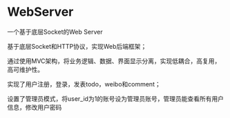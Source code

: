 # WebServer
一个基于底层Socket的Web Server

基于底层Socket和HTTP协议，实现Web后端框架；

通过使用MVC架构，将业务逻辑、数据、界面显示分离，实现低耦合，高复用，高可维护性。


实现了用户注册，登录，发表todo，weibo和comment；

设置了管理员模式，将user_id为1的账号设为管理员账号，管理员能查看所有用户信息，修改用户密码
